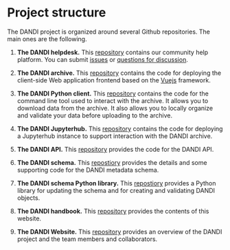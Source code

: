 # Project structure

The DANDI project is organized around several Github repositories. The
main ones are the following.

1. **The DANDI helpdesk.** This [repository](https://github.com/dandi/helpdesk)
contains our community help platform. You can submit [issues](https://github.com/dandi/helpdesk/issues/new/choose)
or [questions for discussion](https://github.com/dandi/helpdesk/discussions).

1. **The DANDI archive.** This [repository](https://github.com/dandi/dandiarchive)
contains the code for deploying the client-side Web application frontend based on
the [Vuejs](https://vuejs.org/) framework.

1. **The DANDI Python client.** This [repository](https://github.com/dandi/dandi-cli)
contains the code for the command line tool used to interact with the archive.
It allows you to download data from the archive. It also allows you to locally
organize and validate your data before uploading to the archive.

1. **The DANDI Jupyterhub.** This [repository](https://github.com/dandi/dandi-hub)
contains the code for deploying a Jupyterhub instance to support interaction
with the DANDI archive.

1. **The DANDI API.** This [repository](https://github.com/dandi/dandi-api)
provides the code for the DANDI API.

1. **The DANDI schema.** This [repostiory](https://github.com/dandi/schema)
provides the details and some supporting code for the DANDI metadata schema.

1. **The DANDI schema Python library.** This [repostiory](https://github.com/dandi/dandischema)
provides a Python library for updating the schema and for creating and validating
DANDI objects.

1. **The DANDI handbook.** This [repository](https://github.com/dandi/handbook)
provides the contents of this website.

1. **The DANDI Website.** This [repository](https://github.com/dandi/dandi.github.io)
provides an overview of the DANDI project and the team members and collaborators.
